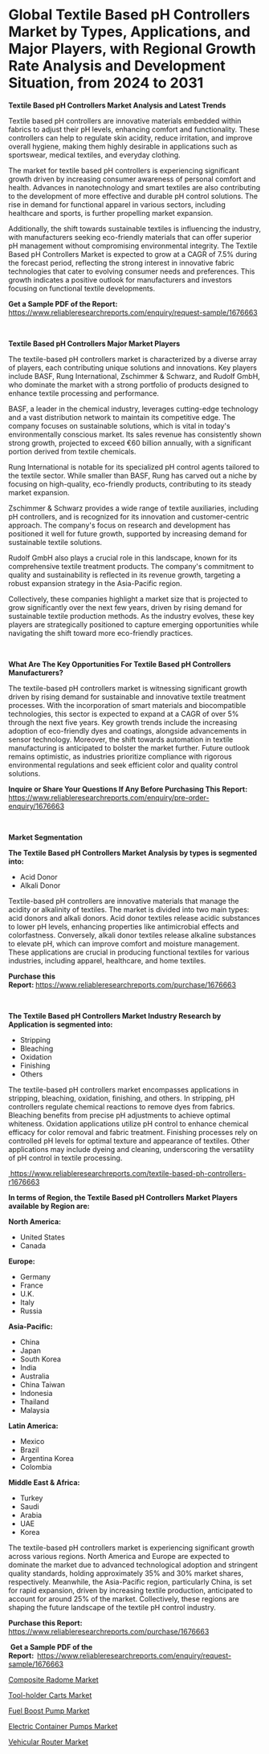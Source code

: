 <p><h1>Global Textile Based pH Controllers Market by Types, Applications, and Major Players, with Regional Growth Rate Analysis and Development Situation, from 2024 to 2031</h1></p><p><strong>Textile Based pH Controllers Market Analysis and Latest Trends</strong></p>
<p><p>Textile based pH controllers are innovative materials embedded within fabrics to adjust their pH levels, enhancing comfort and functionality. These controllers can help to regulate skin acidity, reduce irritation, and improve overall hygiene, making them highly desirable in applications such as sportswear, medical textiles, and everyday clothing. </p><p>The market for textile based pH controllers is experiencing significant growth driven by increasing consumer awareness of personal comfort and health. Advances in nanotechnology and smart textiles are also contributing to the development of more effective and durable pH control solutions. The rise in demand for functional apparel in various sectors, including healthcare and sports, is further propelling market expansion.</p><p>Additionally, the shift towards sustainable textiles is influencing the industry, with manufacturers seeking eco-friendly materials that can offer superior pH management without compromising environmental integrity. The Textile Based pH Controllers Market is expected to grow at a CAGR of 7.5% during the forecast period, reflecting the strong interest in innovative fabric technologies that cater to evolving consumer needs and preferences. This growth indicates a positive outlook for manufacturers and investors focusing on functional textile developments.</p></p>
<p><strong>Get a Sample PDF of the Report:&nbsp;</strong> <a href="https://www.reliableresearchreports.com/enquiry/request-sample/1676663?utm_campaign=1509&utm_medium=2&utm_source=Github&utm_content=ia&utm_term=12102024&utm_id=textile-based-ph-controllers">https://www.reliableresearchreports.com/enquiry/request-sample/1676663</a></p>
<p>&nbsp;</p>
<p><strong>Textile Based pH Controllers Major Market Players</strong></p>
<p><p>The textile-based pH controllers market is characterized by a diverse array of players, each contributing unique solutions and innovations. Key players include BASF, Rung International, Zschimmer & Schwarz, and Rudolf GmbH, who dominate the market with a strong portfolio of products designed to enhance textile processing and performance.</p><p>BASF, a leader in the chemical industry, leverages cutting-edge technology and a vast distribution network to maintain its competitive edge. The company focuses on sustainable solutions, which is vital in today's environmentally conscious market. Its sales revenue has consistently shown strong growth, projected to exceed €60 billion annually, with a significant portion derived from textile chemicals.</p><p>Rung International is notable for its specialized pH control agents tailored to the textile sector. While smaller than BASF, Rung has carved out a niche by focusing on high-quality, eco-friendly products, contributing to its steady market expansion.</p><p>Zschimmer & Schwarz provides a wide range of textile auxiliaries, including pH controllers, and is recognized for its innovation and customer-centric approach. The company's focus on research and development has positioned it well for future growth, supported by increasing demand for sustainable textile solutions.</p><p>Rudolf GmbH also plays a crucial role in this landscape, known for its comprehensive textile treatment products. The company's commitment to quality and sustainability is reflected in its revenue growth, targeting a robust expansion strategy in the Asia-Pacific region.</p><p>Collectively, these companies highlight a market size that is projected to grow significantly over the next few years, driven by rising demand for sustainable textile production methods. As the industry evolves, these key players are strategically positioned to capture emerging opportunities while navigating the shift toward more eco-friendly practices.</p></p>
<p>&nbsp;</p>
<p><strong>What Are The Key Opportunities For Textile Based pH Controllers Manufacturers?</strong></p>
<p><p>The textile-based pH controllers market is witnessing significant growth driven by rising demand for sustainable and innovative textile treatment processes. With the incorporation of smart materials and biocompatible technologies, this sector is expected to expand at a CAGR of over 5% through the next five years. Key growth trends include the increasing adoption of eco-friendly dyes and coatings, alongside advancements in sensor technology. Moreover, the shift towards automation in textile manufacturing is anticipated to bolster the market further. Future outlook remains optimistic, as industries prioritize compliance with rigorous environmental regulations and seek efficient color and quality control solutions.</p></p>
<p><strong>Inquire or Share Your Questions If Any Before Purchasing This Report:</strong> <a href="https://www.reliableresearchreports.com/enquiry/pre-order-enquiry/1676663?utm_campaign=1509&utm_medium=2&utm_source=Github&utm_content=ia&utm_term=12102024&utm_id=textile-based-ph-controllers">https://www.reliableresearchreports.com/enquiry/pre-order-enquiry/1676663</a></p>
<p>&nbsp;</p>
<p><strong>Market Segmentation</strong></p>
<p><strong>The Textile Based pH Controllers Market Analysis by types is segmented into:</strong></p>
<p><ul><li>Acid Donor</li><li>Alkali Donor</li></ul></p>
<p><p>Textile-based pH controllers are innovative materials that manage the acidity or alkalinity of textiles. The market is divided into two main types: acid donors and alkali donors. Acid donor textiles release acidic substances to lower pH levels, enhancing properties like antimicrobial effects and colorfastness. Conversely, alkali donor textiles release alkaline substances to elevate pH, which can improve comfort and moisture management. These applications are crucial in producing functional textiles for various industries, including apparel, healthcare, and home textiles.</p></p>
<p><strong>Purchase this Report:&nbsp;</strong><a href="https://www.reliableresearchreports.com/purchase/1676663?utm_campaign=1509&utm_medium=2&utm_source=Github&utm_content=ia&utm_term=12102024&utm_id=textile-based-ph-controllers">https://www.reliableresearchreports.com/purchase/1676663</a></p>
<p>&nbsp;</p>
<p><strong>The Textile Based pH Controllers Market Industry Research by Application is segmented into:</strong></p>
<p><ul><li>Stripping</li><li>Bleaching</li><li>Oxidation</li><li>Finishing</li><li>Others</li></ul></p>
<p><p>The textile-based pH controllers market encompasses applications in stripping, bleaching, oxidation, finishing, and others. In stripping, pH controllers regulate chemical reactions to remove dyes from fabrics. Bleaching benefits from precise pH adjustments to achieve optimal whiteness. Oxidation applications utilize pH control to enhance chemical efficacy for color removal and fabric treatment. Finishing processes rely on controlled pH levels for optimal texture and appearance of textiles. Other applications may include dyeing and cleaning, underscoring the versatility of pH control in textile processing.</p></p>
<p><a href="https://www.reliableresearchreports.com/textile-based-ph-controllers-r1676663?utm_campaign=1509&utm_medium=2&utm_source=Github&utm_content=ia&utm_term=12102024&utm_id=textile-based-ph-controllers">&nbsp;https://www.reliableresearchreports.com/textile-based-ph-controllers-r1676663</a></p>
<p><strong>In terms of Region, the Textile Based pH Controllers Market Players available by Region are:</strong></p>
<p>
    <p> <strong> North America: </strong>
        <ul>
            <li>United States</li>
            <li>Canada</li>
        </ul>
        </p> 
    <p> <strong> Europe: </strong>
        <ul>
            <li>Germany</li>
            <li>France</li>
            <li>U.K.</li>
            <li>Italy</li>
            <li>Russia</li>
        </ul>
        </p> 
    <p> <strong> Asia-Pacific: </strong>
        <ul>
            <li>China</li>
            <li>Japan</li>
            <li>South Korea</li>
            <li>India</li>
            <li>Australia</li>
            <li>China Taiwan</li>
            <li>Indonesia</li>
            <li>Thailand</li>
            <li>Malaysia</li>
        </ul>
        </p> 
    <p> <strong> Latin America: </strong>
        <ul>
            <li>Mexico</li>
            <li>Brazil</li>
            <li>Argentina Korea</li>
            <li>Colombia</li>
        </ul>
        </p> 
    <p> <strong> Middle East & Africa: </strong>
        <ul>
            <li>Turkey</li>
            <li>Saudi</li>
            <li>Arabia</li>
            <li>UAE</li>
            <li>Korea</li>
        </ul>
    </p>
    </p>
<p><p>The textile-based pH controllers market is experiencing significant growth across various regions. North America and Europe are expected to dominate the market due to advanced technological adoption and stringent quality standards, holding approximately 35% and 30% market shares, respectively. Meanwhile, the Asia-Pacific region, particularly China, is set for rapid expansion, driven by increasing textile production, anticipated to account for around 25% of the market. Collectively, these regions are shaping the future landscape of the textile pH control industry.</p></p>
<p><strong>Purchase this Report: </strong><a href="https://www.reliableresearchreports.com/purchase/1676663?utm_campaign=1509&utm_medium=2&utm_source=Github&utm_content=ia&utm_term=12102024&utm_id=textile-based-ph-controllers">https://www.reliableresearchreports.com/purchase/1676663</a></p>
<p>&nbsp;<strong>Get a Sample PDF of the Report:&nbsp;&nbsp;</strong><a href="https://www.reliableresearchreports.com/enquiry/request-sample/1676663?utm_campaign=1509&utm_medium=2&utm_source=Github&utm_content=ia&utm_term=12102024&utm_id=textile-based-ph-controllers">https://www.reliableresearchreports.com/enquiry/request-sample/1676663</a></p>
<p><strong></strong></p>
<p><p><a href="https://github.com/santosh758595/Market-Research-Report-List-6/blob/main/composite-radome-market.md?utm_campaign=1509&utm_medium=2&utm_source=Github&utm_content=ia&utm_term=12102024&utm_id=textile-based-ph-controllers">Composite Radome Market</a></p><p><a href="https://www.linkedin.com/pulse/analyzing-global-tool-holder-carts-market-growth-prospects-future-bydxe?utm_campaign=1509&utm_medium=2&utm_source=Github&utm_content=ia&utm_term=12102024&utm_id=textile-based-ph-controllers">Tool-holder Carts Market</a></p><p><a href="https://github.com/poppeotabedvo5/Market-Research-Report-List-1/blob/main/fuel-boost-pump-market.md?utm_campaign=1509&utm_medium=2&utm_source=Github&utm_content=ia&utm_term=12102024&utm_id=textile-based-ph-controllers">Fuel Boost Pump Market</a></p><p><a href="https://www.linkedin.com/pulse/driving-forces-global-electric-container-pumps-market-trends-applications-ovupf?utm_campaign=1509&utm_medium=2&utm_source=Github&utm_content=ia&utm_term=12102024&utm_id=textile-based-ph-controllers">Electric Container Pumps Market</a></p><p><a href="https://www.linkedin.com/pulse/global-vehicular-router-market-share-growth-opportunities-size-na2gc?utm_campaign=1509&utm_medium=2&utm_source=Github&utm_content=ia&utm_term=12102024&utm_id=textile-based-ph-controllers">Vehicular Router Market</a></p></p>